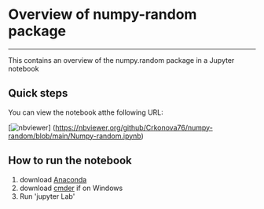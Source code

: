 # Overview of numpy-random package

***

This contains an overview of the numpy.random package in a Jupyter notebook

## Quick steps
 You can view the notebook atthe following URL:

 [![nbviewer](https://raw.githubusercontent.com/jupyter/design/master/logos/Badges/nbviewer_badge.svg)]
 (https://nbviewer.org/github/Crkonova76/numpy-random/blob/main/Numpy-random.ipynb)


## How to run the notebook

1. download [Anaconda]()
2. download [cmder]() if on Windows
3. Run 'jupyter Lab'
